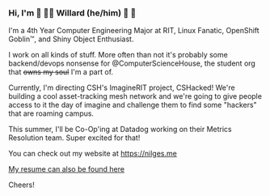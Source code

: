 ### Hi, I'm  🦎 🏳️‍🌈 Willard (he/him) 🐧 👾

I'm a 4th Year Computer Engineering Major at RIT, Linux Fanatic, OpenShift Goblin™, and Shiny Object Enthusiast.

I work on all kinds of stuff. More often than not it's probably some backend/devops nonsense for @ComputerScienceHouse, the student org that ~~owns my soul~~ I'm a part of.

Currently, I'm directing CSH's ImagineRIT project, CSHacked! We're building a cool asset-tracking mesh network and we're going to give people access to it the day of imagine and challenge them to find some "hackers" that are roaming campus.

This summer, I'll be Co-Op'ing at Datadog working on their Metrics Resolution team. Super excited for that!

You can check out my website at https://nilges.me

[My resume can also be found here](http://resume.nilges.me)

Cheers!

<!--
**WillNilges/willnilges** is a ✨ _special_ ✨ repository because its `README.md` (this file) appears on your GitHub profile.

Here are some ideas to get you started:

- 🔭 I’m currently working on ...
- 🌱 I’m currently learning ...
- 👯 I’m looking to collaborate on ...
- 🤔 I’m looking for help with ...
- 💬 Ask me about ...
- 📫 How to reach me: ...
- 😄 Pronouns: ...
- ⚡ Fun fact: ...
-->
